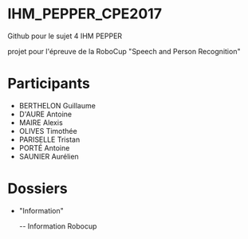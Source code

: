 # IHM_PEPPER_CPE2017

Github pour le sujet 4 IHM PEPPER

projet pour l'épreuve de la RoboCup "Speech and Person Recognition"
  
# Participants
-  BERTHELON Guillaume
-  D'AURE Antoine
-  MAIRE Alexis
-  OLIVES Timothée
-  PARISELLE Tristan
-  PORTÉ Antoine
-  SAUNIER Aurélien
  
# Dossiers
- "Information"
   
  -- Information Robocup
